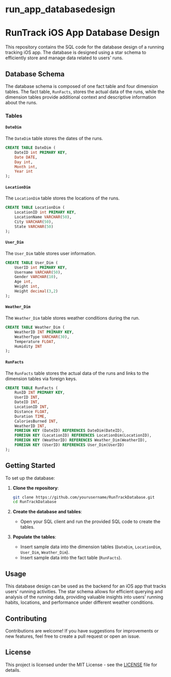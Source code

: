 # run_app_databasedesign



# RunTrack iOS App Database Design

This repository contains the SQL code for the database design of a running tracking iOS app. The database is designed using a star schema to efficiently store and manage data related to users' runs.

## Database Schema

The database schema is composed of one fact table and four dimension tables. The fact table, `RunFacts`, stores the actual data of the runs, while the dimension tables provide additional context and descriptive information about the runs.

### Tables

#### `DateDim`

The `DateDim` table stores the dates of the runs.

```sql
CREATE TABLE DateDim (
    DateID int PRIMARY KEY,
    Date DATE,
    Day int,
    Month int,
    Year int
);
```

#### `LocationDim`

The `LocationDim` table stores the locations of the runs.

```sql
CREATE TABLE LocationDim (
    LocationID int PRIMARY KEY,
    LocationName VARCHAR(50),
    City VARCHAR(50),
    State VARCHAR(50)
);
```

#### `User_Dim`

The `User_Dim` table stores user information.

```sql
CREATE TABLE User_Dim (
    UserID int PRIMARY KEY,
    Username VARCHAR(50),
    Gender VARCHAR(10),
    Age int,
    Weight int,
    Height decimal(3,2)
);
```

#### `Weather_Dim`

The `Weather_Dim` table stores weather conditions during the run.

```sql
CREATE TABLE Weather_Dim (
    WeatherID INT PRIMARY KEY,
    WeatherType VARCHAR(30),
    Temperature FLOAT,
    Humidity INT
);
```

#### `RunFacts`

The `RunFacts` table stores the actual data of the runs and links to the dimension tables via foreign keys.

```sql
CREATE TABLE RunFacts (
    RunID INT PRIMARY KEY,
    UserID INT,
    DateID INT,
    LocationID INT,
    Distance FLOAT,
    Duration TIME,
    CaloriesBurned INT,
    WeatherID INT,
    FOREIGN KEY (DateID) REFERENCES DateDim(DateID),
    FOREIGN KEY (LocationID) REFERENCES LocationDim(LocationID),
    FOREIGN KEY (WeatherID) REFERENCES Weather_Dim(WeatherID),
    FOREIGN KEY (UserID) REFERENCES User_Dim(UserID)
);
```

## Getting Started

To set up the database:

1. **Clone the repository**:
    ```sh
    git clone https://github.com/yourusername/RunTrackDatabase.git
    cd RunTrackDatabase
    ```

2. **Create the database and tables**:
    - Open your SQL client and run the provided SQL code to create the tables.

3. **Populate the tables**:
    - Insert sample data into the dimension tables (`DateDim`, `LocationDim`, `User_Dim`, `Weather_Dim`).
    - Insert sample data into the fact table (`RunFacts`).

## Usage

This database design can be used as the backend for an iOS app that tracks users' running activities. The star schema allows for efficient querying and analysis of the running data, providing valuable insights into users' running habits, locations, and performance under different weather conditions.

## Contributing

Contributions are welcome! If you have suggestions for improvements or new features, feel free to create a pull request or open an issue.

## License

This project is licensed under the MIT License - see the [LICENSE](LICENSE) file for details.



